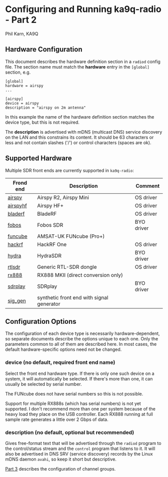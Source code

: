 # Configuring and Running ka9q-radio - Part 2

Phil Karn, KA9Q

## Hardware Configuration

This document describes the hardware definition section in a `radiod` config file. The section name must match the **hardware** entry in the `[global]` section, e.g.

```
[global]
hardware = airspy
...

[airspy]
device = airspy
description = "airspy on 2m antenna"
```

In this example the name of the hardware definition section matches the device type, but this is not required.

The **description** is advertised with mDNS (multicast DNS) service discovery on the LAN and this constrains its content. It should be 63 characters or less and not contain slashes ('/') or control characters (spaces are ok).

## Supported Hardware

Multiple SDR front ends are currently supported in `ka9q-radio`:

| Frond end                 | Description                               | Comment |
|---------------------------|-------------------------------------------|---------|
| [airspy](SDR/airspy.md)   | Airspy R2, Airspy Mini                    | OS driver
| [airspyhf](SDR/airspy.md) | Airspy HF+                                | OS driver
| [bladerf](SDR/bladerf.md) | BladeRF                                   | OS driver
| [fobos](SDR/fobos.md)     | Fobos SDR                                 | BYO driver
| [funcube](SDR/funcube.md) | AMSAT-UK FUNcube (Pro+)                   |
| [hackrf](SDR/hackrf.md)   | HackRF One                                | OS driver
| [hydra](SDR/hydra.md)     | HydraSDR                                  | BYO driver
| [rtlsdr](SDR/rtlsdr.md)   | Generic RTL-SDR dongle                    | OS driver
| [rx888](SDR/rx888.md)     | RX888 MKII (direct conversion only)       |
| [sdrplay](SDR/sdrplay.md) | SDRplay                                   | BYO driver
| [sig_gen](sig_gen.md)     | synthetic front end with signal generator |

## Configuration Options

The configuration of each device type is necessarily hardware-dependent, so separate documents describe the options unique to each one. Only the parameters common to all of them are described here. In most cases, the default hardware-specific options need not be changed.

### device (no default, required front end name)

Select the front end hardware type. If there is only one such device on a system, it will automatically be selected. If there's more than one, it can usually be selected by serial number.

The FUNcube does not have serial numbers so this is not possible.

Support for multiple RX888s (which has serial numbers) is not yet supported. I don't recommend more than one per system because of the heavy load they place on the USB controller. Each RX888 running at full sample rate generates a little over 2 Gbps of data.

### description (no default, optional but recommended)

Gives free-format text that will be advertised through the `radiod` program to the control/status stream and the `control` program that listens to it. It will also be advertised in DNS SRV (service discovery) records by the Linux mDNS daemon `avahi`, so keep it short but descriptive.

[Part 3](ka9q-radio-3.md) describes the configuration of channel groups.
